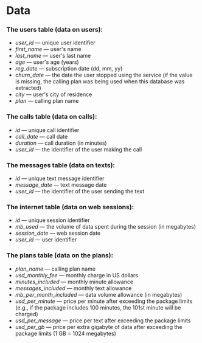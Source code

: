# **Data**

### **The users table (data on users):**
* *user_id* — unique user identifier
* *first_name* — user's name
* *last_name* — user's last name
* *age* — user's age (years)
* *reg_date* — subscription date (dd, mm, yy)
* *churn_date* — the date the user stopped using the service (if the value is missing, the calling plan was being used when this database was extracted)
* *city* — user's city of residence
* *plan* — calling plan name
### **The calls table (data on calls):**
* *id* — unique call identifier
* *call_date* — call date
* *duration* — call duration (in minutes)
* *user_id* — the identifier of the user making the call
### **The messages table (data on texts):**
* *id* — unique text message identifier
* *message_date* — text message date
* *user_id* — the identifier of the user sending the text
### **The internet table (data on web sessions):**
* *id* — unique session identifier
* *mb_used* — the volume of data spent during the session (in megabytes)
* *session_date* — web session date
* *user_id* — user identifier
### **The plans table (data on the plans):**
* *plan_name* — calling plan name
* *usd_monthly_fee* — monthly charge in US dollars
* *minutes_included* — monthly minute allowance
* *messages_included* — monthly text allowance
* *mb_per_month_included* — data volume allowance (in megabytes)
* *usd_per_minute* — price per minute after exceeding the package limits (e.g., if the package includes 100 minutes, the 101st minute will be charged)
* *usd_per_message* — price per text after exceeding the package limits
* *usd_per_gb* — price per extra gigabyte of data after exceeding the package limits (1 GB = 1024 megabytes)